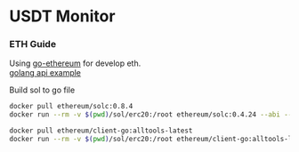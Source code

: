 # USDT Monitor

### ETH Guide
Using [go-ethereum](<https://geth.ethereum.org/docs>) for develop eth.<br>
[golang api example](<https://goethereumbook.org/zh/>)

Build sol to go file
```sh
docker pull ethereum/solc:0.8.4
docker run --rm -v $(pwd)/sol/erc20:/root ethereum/solc:0.4.24 --abi --bin /root/erc20.sol -o /root/build

docker pull ethereum/client-go:alltools-latest
docker run --rm -v $(pwd)/sol/erc20:/root ethereum/client-go:alltools-latest abigen --bin=/root/build/ERC20.bin --abi=/root/build/ERC20.abi --pkg=erc20 --out=/root/ERC20.go
```
